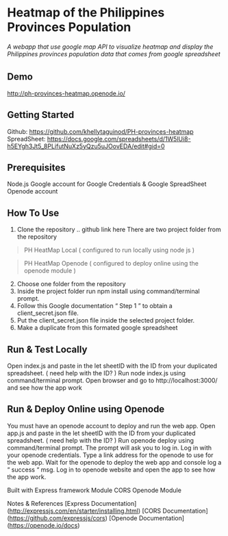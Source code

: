 # Heatmap of the Philippines Provinces Population
###### A webapp that use google map API to visualize heatmap and display the Philippines provinces population data that comes from google spreadsheet

## Demo
http://ph-provinces-heatmap.openode.io/

## Getting Started

Github:
 https://github.com/khellytaguinod/PH-provinces-heatmap
SpreadSheet: https://docs.google.com/spreadsheets/d/1W5lUi8-h5EYgh3Jt5_8PLifutNuXz5yQzu5uJOovEDA/edit#gid=0

## Prerequisites
Node.js 
Google account for Google Credentials & Google SpreadSheet
Openode account

## How To Use
1. Clone the repository  .. github link here
There are two project folder from the repository
> PH HeatMap Local ( configured to run locally using node js )

> PH HeatMap Openode ( configured to deploy online using the openode module )

2. Choose one folder from the repository
3. Inside the project folder run npm install  using command/terminal prompt.
4. Follow this Google documentation “ Step 1 ” to obtain a client_secret.json file.
5. Put the client_secret.json file inside the selected project folder.
6. Make a duplicate from this formated google spreadsheet 

## Run & Test Locally
Open index.js and paste in the let sheetID  with the ID from your duplicated spreadsheet. ( need help with the ID? ) 
Run node index.js using command/terminal prompt.
Open browser and go to http://localhost:3000/ and see how the app work

 
## Run & Deploy Online using Openode
You must have an openode account to deploy and run the web app.
Open app.js and paste in the let sheetID  with the ID from your duplicated spreadsheet. ( need help with the ID? ) 
Run openode deploy using command/terminal prompt.
The prompt will ask you to log in.
Log in with your openode credentials.
Type a link address for the openode to use for the web app.
Wait for the openode to deploy the web app and console log a “ success “ msg.
Log in to openode website and open the app to see how the app work.

Built with 
Express framework Module
CORS
Openode Module



Notes & References 
[Express Documentation] (http://expressjs.com/en/starter/installing.html) 
[CORS Documentation] (https://github.com/expressjs/cors) 
[Openode Documentation] (https://openode.io/docs)



